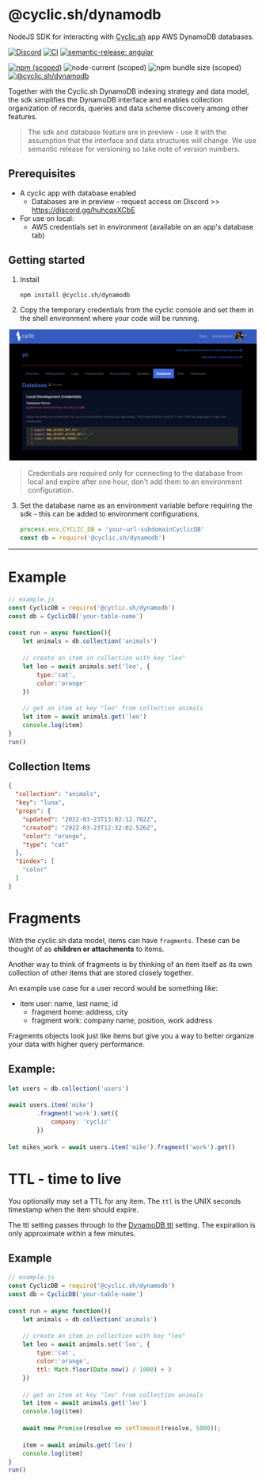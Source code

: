 # @cyclic.sh/dynamodb

NodeJS SDK for interacting with [Cyclic.sh](https://cyclic.sh) app AWS DynamoDB databases.

[![Discord](https://img.shields.io/discord/895292239633338380)](https://discord.cyclic.sh/support) [![CI](https://github.com/cyclic-software/db-sdk/actions/workflows/run_tests.yaml/badge.svg)](https://github.com/cyclic-software/db-sdk/actions/workflows/run_tests.yaml) [![semantic-release: angular](https://img.shields.io/badge/semantic--release-angular-e10079?logo=semantic-release)](https://github.com/semantic-release/semantic-release)

[![npm (scoped)](https://img.shields.io/npm/v/@cyclic.sh/dynamodb)](https://www.npmjs.com/package/@cyclic.sh/dynamodb) ![node-current (scoped)](https://img.shields.io/node/v/@cyclic.sh/dynamodb) ![npm bundle size (scoped)](https://img.shields.io/bundlephobia/minzip/@cyclic.sh/dynamodb) [![@cyclic.sh/dynamodb](https://snyk.io/advisor/npm-package/@cyclic.sh/dynamodb/badge.svg)](https://snyk.io/advisor/npm-package/@cyclic.sh/dynamodb)



Together with the Cyclic.sh DynamoDB indexing strategy and data model, the sdk simplifies the DynamoDB interface and enables collection organization of records, queries and data scheme discovery among other features.

> The sdk and database feature are in preview - use it with the assumption that the interface and data structures will change. We use semantic release for versioning so take note of version numbers.

## Prerequisites

- A cyclic app with database enabled
  - Databases are in preview - request access on Discord >> https://discord.gg/huhcqxXCbE
- For use on local:
  - AWS credentials set in environment (available on an app's database tab)

## Getting started

1. Install
    ```
    npm install @cyclic.sh/dynamodb
    ```
2. Copy the temporary credentials from the cyclic console and set them in the shell environment where your code will be running.
<p align="center">
    <img src="https://github.com/cyclic-software/db-sdk/blob/main/examples/console.png?raw=true" width="500"/>
</p>

> Credentials are required only for connecting to the database from local and expire after one hour, don't add them to an environment configuration.

3. Set the database name as an environment variable before requiring the sdk - this can be added to environment configurations. 
    ```js
    process.env.CYCLIC_DB = 'your-url-subdomainCyclicDB'
    const db = require('@cyclic.sh/dynamodb')
    ```
----------

# Example

```js
// example.js
const CyclicDB = require('@cyclic.sh/dynamodb')
const db = CyclicDB('your-table-name')

const run = async function(){
    let animals = db.collection('animals')

    // create an item in collection with key "leo"
    let leo = await animals.set('leo', {
        type:'cat',
        color:'orange'
    })

    // get an item at key "leo" from collection animals
    let item = await animals.get('leo')
    console.log(item)
}
run()
```

## Collection Items
```JSON
{
  "collection": "animals",
  "key": "luna",
  "props": {
    "updated": "2022-03-23T13:02:12.702Z",
    "created": "2022-03-23T12:32:02.526Z",
    "color": "orange",
    "type": "cat"
  },
  "$index": [
    "color"
  ]
}
```

# Fragments
With the cyclic.sh data model, items can have `fragments`. These can be thought of as **children or attachments** to items. 

Another way to think of fragments is by thinking of an item itself as its own collection of other items that are stored closely together. 

An example use case for a user record would be something like:
- item user: name, last name, id
  - fragment home: address, city
  - fragment work: company name, position, work address

Fragments objects look just like items but give you a way to better organize your data with higher query performance. 

## Example:

```js
let users = db.collection('users')

await users.item('mike')
        .fragment('work').set({
            company: 'cyclic'
        })

let mikes_work = await users.item('mike').fragment('work').get()

```

# TTL - time to live

You optionally may set a TTL for any item. The `ttl` is the UNIX seconds timestamp when the item should expire.

The ttl setting passes through to the [DynamoDB ttl](https://docs.aws.amazon.com/amazondynamodb/latest/developerguide/TTL.html) setting. The expiration is only approximate within a few minutes.

## Example

```js
// example.js
const CyclicDB = require('@cyclic.sh/dynamodb')
const db = CyclicDB('your-table-name')

const run = async function(){
    let animals = db.collection('animals')

    // create an item in collection with key "leo"
    let leo = await animals.set('leo', {
        type:'cat',
        color:'orange',
        ttl: Math.floor(Date.now() / 1000) + 3
    })

    // get an item at key "leo" from collection animals
    let item = await animals.get('leo')
    console.log(item)

    await new Promise(resolve => setTimeout(resolve, 5000));
    
    item = await animals.get('leo')
    console.log(item)
}
run()
```
